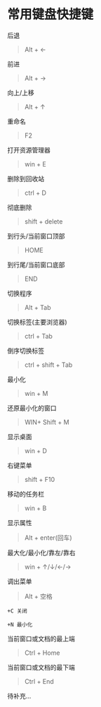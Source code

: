 # 常用键盘快捷键

后退 

>Alt + ←

前进 

>Alt + →

向上/上移 

>Alt + ↑

重命名 

>F2

打开资源管理器 

>win + E

删除到回收站 

>ctrl + D

彻底删除 

>shift + delete

到行头/当前窗口顶部 

>HOME

到行尾/当前窗口底部 

>END

切换程序 

>Alt + Tab

切换标签(主要浏览器) 

>ctrl + Tab

倒序切换标签 

>ctrl + shift + Tab

最小化

> win + M

还原最小化的窗口 

>WIN+ Shift + M 

显示桌面 

>win + D

右键菜单 

>shift + F10

移动的任务栏 

>win + B 

显示属性 

>Alt + enter(回车)

最大化/最小化/靠左/靠右 

>win + ↑/↓/←/→

调出菜单 

>Alt + 空格

	+C 关闭
	
	+N 最小化
	
当前窗口或文档的最上端 

>Ctrl + Home 

当前窗口或文档的最下端 

>Ctrl + End 

待补充...